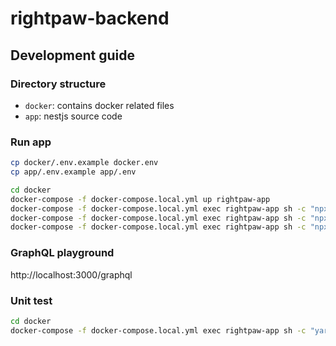 # rightpaw-backend

## Development guide

### Directory structure
- `docker`: contains docker related files
- `app`: nestjs source code

### Run app
```bash
cp docker/.env.example docker.env
cp app/.env.example app/.env

cd docker
docker-compose -f docker-compose.local.yml up rightpaw-app
docker-compose -f docker-compose.local.yml exec rightpaw-app sh -c "npx prisma generate"
docker-compose -f docker-compose.local.yml exec rightpaw-app sh -c "npx prisma db push"
docker-compose -f docker-compose.local.yml exec rightpaw-app sh -c "npx prisma db seed"
```

### GraphQL playground
http://localhost:3000/graphql

### Unit test
```bash
cd docker
docker-compose -f docker-compose.local.yml exec rightpaw-app sh -c "yarn test"
```
